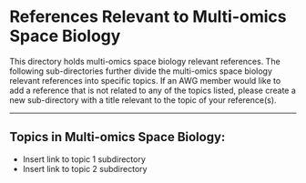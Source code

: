# References Relevant to Multi-omics Space Biology

This directory holds multi-omics space biology relevant references. The following sub-directories further divide the multi-omics space biology relevant references into specific topics. If an AWG member would like to add a reference that is not related to any of the topics listed, please create a new sub-directory with a title relevant to the topic of your reference(s).

---

## Topics in Multi-omics Space Biology:

- Insert link to topic 1 subdirectory
- Insert link to topic 2 subdirectory
